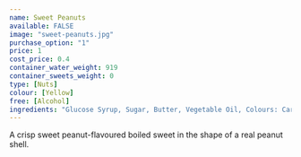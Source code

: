 ```yaml
---
name: Sweet Peanuts
available: FALSE
image: "sweet-peanuts.jpg"
purchase_option: "1"
price: 1
cost_price: 0.4
container_water_weight: 919
container_sweets_weight: 0
type: [Nuts]
colour: [Yellow]
free: [Alcohol]
ingredients: "Glucose Syrup, Sugar, Butter, Vegetable Oil, Colours: Caramel, Curcumin"
---
```

A crisp sweet peanut-flavoured boiled sweet in the shape of a real peanut shell.